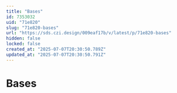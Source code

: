 ```yaml
---
title: "Bases"
id: 7353032
uid: "71e820"
slug: "71e820-bases"
url: "https://sds.czi.design/009eaf17b/v/latest/p/71e820-bases"
hidden: false
locked: false
created_at: "2025-07-07T20:30:50.789Z"
updated_at: "2025-07-07T20:30:50.791Z"
---
```


# Bases

